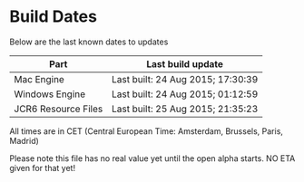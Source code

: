 # Build Dates

Below are the last known dates to updates

Part | Last build update
-----|-----
Mac Engine | Last built: 24 Aug 2015; 17:30:39
Windows Engine | Last built: 24 Aug 2015; 01:12:59
JCR6 Resource Files | Last built: 25 Aug 2015; 21:35:23
All times are in CET (Central European Time: Amsterdam, Brussels, Paris, Madrid)


Please note this file has no real value yet until the open alpha starts. NO ETA given for that yet!
